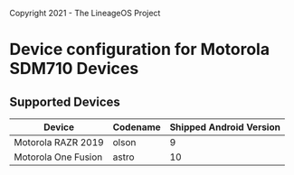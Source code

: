 Copyright 2021 - The LineageOS Project

Device configuration for Motorola SDM710 Devices
======================================

## Supported Devices
|     Device    | Codename |     Shipped Android Version    |
|----------|----------|----------|
| Motorola RAZR 2019 | olson | 9 |
| Motorola One Fusion | astro | 10 |
